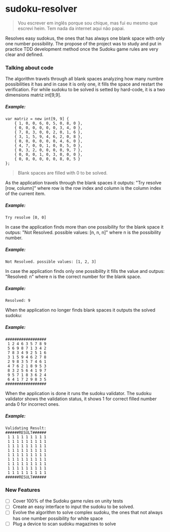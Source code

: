 # sudoku-resolver
> Vou escrever em inglês porque sou chique, mas fui eu mesmo que escrevi heim. Tem nada da internet aqui não papai.

Resolves easy sudokus, the ones that has always one blank space with only one number possibility.
The propose of the project was to study and put in practice TDD development method once the Sudoku game rules are very clear and defined.

### Talking about code

The algorithm travels through all blank spaces analyzing how many numbre possibilities it has and in case it is only one, it fills the space and restart the verification.
For while sudoku to be solved is setted by hard-code, it is a two dimensions matriz int[9,9].

##### Example:
```
var matriz = new int[9, 9] {
    { 1, 0, 0, 6, 0, 5, 0, 8, 0 },
    { 0, 0, 0, 0, 0, 0, 3, 4, 0 },
    { 7, 8, 3, 0, 0, 2, 0, 1, 6 },
    { 3, 1, 5, 9, 4, 6, 2, 0, 8 },
    { 0, 0, 0, 0, 0, 0, 4, 6, 0 },
    { 4, 7, 0, 0, 1, 0, 0, 5, 0 },
    { 0, 3, 2, 0, 0, 0, 0, 9, 7 },
    { 0, 0, 0, 1, 0, 3, 0, 0, 0 },
    { 0, 0, 0, 0, 0, 0, 8, 0, 5 }
};
```
> Blank spaces are filled with 0 to be solved.

As the application travels through the blank spaces it outputs:
"Try resolve [row, column]" where row is the row index and column is the column index of the current item.

##### Example:
```
Try resolve [0, 0]
```

In case the application finds more than one possibility for the blank space it outpus:
"Not Resolved. possible values: [n, n, n]" where n is the possibility number.
##### Example:
```
Not Resolved. possible values: [1, 2, 3]
```
In case the application finds only one possibility it fills the value and outpus:
"Resolved: n" where n is the correct number for the blank space.
##### Example:
```
Resolved: 9
```
When the application no longer finds blank spaces it outputs the solved sudoku:
##### Example:
```
##################
 1 2 4 6 3 5 7 8 9
 5 6 9 8 7 1 3 4 2
 7 8 3 4 9 2 5 1 6
 3 1 5 9 4 6 2 7 8
 2 9 8 3 5 7 4 6 1
 4 7 6 2 1 8 9 5 3
 8 3 2 5 6 4 1 9 7
 9 5 7 1 8 3 6 2 4
 6 4 1 7 2 9 8 3 5
##################
```
When the application is done it runs the sudoku validator.
The sudoku validator shows the validation status, it shows 1 for correct filled number anda 0 for incorrect ones.
##### Example:
```
Validating Result:
######RESULT######
 1 1 1 1 1 1 1 1 1
 1 1 1 1 1 1 1 1 1
 1 1 1 1 1 1 1 1 1
 1 1 1 1 1 1 1 1 1
 1 1 1 1 1 1 1 1 1
 1 1 1 1 1 1 1 1 1
 1 1 1 1 1 1 1 1 1
 1 1 1 1 1 1 1 1 1
 1 1 1 1 1 1 1 1 1
######RESULT######
```
### New Features
- [ ] Cover 100% of the Sudoku game rules on unity tests
- [ ] Create an easy interface to input the sudoku to be solved.
- [ ] Evolve the algorithm to solve complex sudoku, the ones that not always has one number possibility for white space
- [ ] Plug a device to scan sudoku magazines to solve
